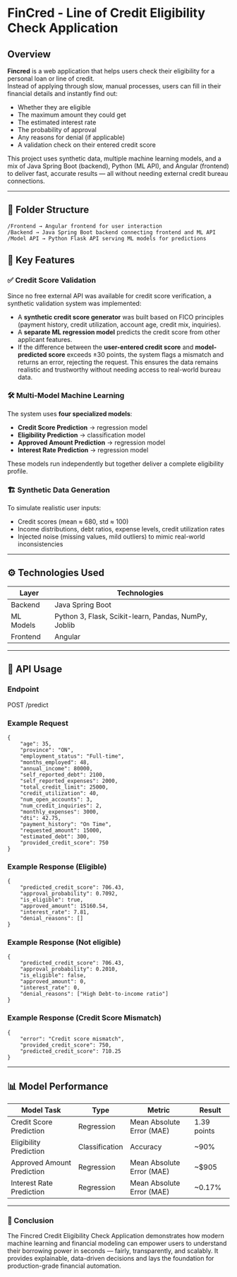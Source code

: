 # FinCred - Line of Credit Eligibility Check Application

## Overview

**Fincred** is a web application that helps users check their eligibility for a personal loan or line of credit.  
Instead of applying through slow, manual processes, users can fill in their financial details and instantly find out:
- Whether they are eligible
- The maximum amount they could get
- The estimated interest rate
- The probability of approval
- Any reasons for denial (if applicable)
- A validation check on their entered credit score

This project uses synthetic data, multiple machine learning models, and a mix of Java Spring Boot (backend), Python (ML API), and Angular (frontend) to deliver fast, accurate results — all without needing external credit bureau connections.

---

## 📂 Folder Structure
```
/Frontend → Angular frontend for user interaction
/Backend → Java Spring Boot backend connecting frontend and ML API
/Model API → Python Flask API serving ML models for predictions
```

## 🔑 Key Features

### ✅ Credit Score Validation
Since no free external API was available for credit score verification, a synthetic validation system was implemented:
- A **synthetic credit score generator** was built based on FICO principles (payment history, credit utilization, account age, credit mix, inquiries).
- A **separate ML regression model** predicts the credit score from other applicant features.
- If the difference between the **user-entered credit score** and **model-predicted score** exceeds ±30 points, the system flags a mismatch and returns an error, rejecting the request.
This ensures the data remains realistic and trustworthy without needing access to real-world bureau data.

### 🛠️ Multi-Model Machine Learning

The system uses **four specialized models**:
- **Credit Score Prediction** → regression model
- **Eligibility Prediction** → classification model
- **Approved Amount Prediction** → regression model
- **Interest Rate Prediction** → regression model

These models run independently but together deliver a complete eligibility profile.

### 🏗️ Synthetic Data Generation
To simulate realistic user inputs:
- Credit scores (mean ≈ 680, std ≈ 100)
- Income distributions, debt ratios, expense levels, credit utilization rates
- Injected noise (missing values, mild outliers) to mimic real-world inconsistencies

---

## ⚙️ Technologies Used

| Layer        | Technologies                     |
|-------------|----------------------------------|
| Backend     | Java Spring Boot                 |
| ML Models   | Python 3, Flask, Scikit-learn, Pandas, NumPy, Joblib |
| Frontend    | Angular                          |

---

## 🔌 API Usage

### Endpoint
POST /predict

### Example Request
```
{
    "age": 35,
    "province": "ON",
    "employment_status": "Full-time",
    "months_employed": 48,
    "annual_income": 80000,
    "self_reported_debt": 2100,
    "self_reported_expenses": 2000,
    "total_credit_limit": 25000,
    "credit_utilization": 40,
    "num_open_accounts": 3,
    "num_credit_inquiries": 2,
    "monthly_expenses": 3000,
    "dti": 42.75,
    "payment_history": "On Time",
    "requested_amount": 15000,
    "estimated_debt": 300,
    "provided_credit_score": 750
}
```

### Example Response (Eligible)
```
{
    "predicted_credit_score": 706.43,
    "approval_probability": 0.7092,
    "is_eligible": true,
    "approved_amount": 15160.54,
    "interest_rate": 7.81,
    "denial_reasons": []
}
```

### Example Response (Not eligible)
```
{
    "predicted_credit_score": 706.43,
    "approval_probability": 0.2010,
    "is_eligible": false,
    "approved_amount": 0,
    "interest_rate": 0,
    "denial_reasons": ["High Debt-to-income ratio"]
}
```

### Example Response (Credit Score Mismatch)
```
{
    "error": "Credit score mismatch",
    "provided_credit_score": 750,
    "predicted_credit_score": 710.25
}
````

--- 

## 📊 Model Performance

| Model Task                 | Type           | Metric                      | Result           |
|----------------------------|---------------|----------------------------|------------------|
| Credit Score Prediction    | Regression     | Mean Absolute Error (MAE)  | 1.39 points      |
| Eligibility Prediction     | Classification | Accuracy                   | ~90%            |
| Approved Amount Prediction | Regression     | Mean Absolute Error (MAE)  | ~$905           |
| Interest Rate Prediction   | Regression     | Mean Absolute Error (MAE)  | ~0.17%          |

---

### 📝 Conclusion
The Fincred Credit Eligibility Check Application demonstrates how modern machine learning and financial modeling can empower users to understand their borrowing power in seconds — fairly, transparently, and scalably. It provides explainable, data-driven decisions and lays the foundation for production-grade financial automation.



